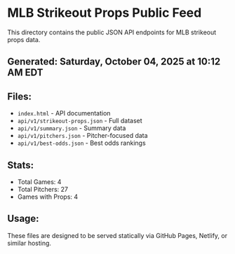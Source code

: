 # MLB Strikeout Props Public Feed

This directory contains the public JSON API endpoints for MLB strikeout props data.

## Generated: Saturday, October 04, 2025 at 10:12 AM EDT

## Files:
- `index.html` - API documentation
- `api/v1/strikeout-props.json` - Full dataset
- `api/v1/summary.json` - Summary data
- `api/v1/pitchers.json` - Pitcher-focused data  
- `api/v1/best-odds.json` - Best odds rankings

## Stats:
- Total Games: 4
- Total Pitchers: 27
- Games with Props: 4

## Usage:
These files are designed to be served statically via GitHub Pages, Netlify, or similar hosting.
